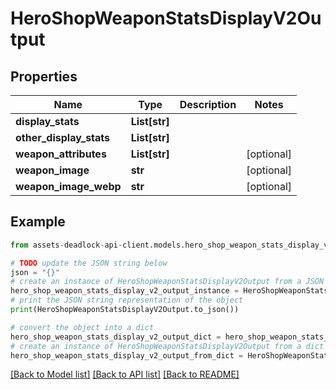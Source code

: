 # HeroShopWeaponStatsDisplayV2Output


## Properties

Name | Type | Description | Notes
------------ | ------------- | ------------- | -------------
**display_stats** | **List[str]** |  | 
**other_display_stats** | **List[str]** |  | 
**weapon_attributes** | **List[str]** |  | [optional] 
**weapon_image** | **str** |  | [optional] 
**weapon_image_webp** | **str** |  | [optional] 

## Example

```python
from assets-deadlock-api-client.models.hero_shop_weapon_stats_display_v2_output import HeroShopWeaponStatsDisplayV2Output

# TODO update the JSON string below
json = "{}"
# create an instance of HeroShopWeaponStatsDisplayV2Output from a JSON string
hero_shop_weapon_stats_display_v2_output_instance = HeroShopWeaponStatsDisplayV2Output.from_json(json)
# print the JSON string representation of the object
print(HeroShopWeaponStatsDisplayV2Output.to_json())

# convert the object into a dict
hero_shop_weapon_stats_display_v2_output_dict = hero_shop_weapon_stats_display_v2_output_instance.to_dict()
# create an instance of HeroShopWeaponStatsDisplayV2Output from a dict
hero_shop_weapon_stats_display_v2_output_from_dict = HeroShopWeaponStatsDisplayV2Output.from_dict(hero_shop_weapon_stats_display_v2_output_dict)
```
[[Back to Model list]](../README.md#documentation-for-models) [[Back to API list]](../README.md#documentation-for-api-endpoints) [[Back to README]](../README.md)



